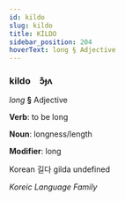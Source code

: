 ```yaml
---
id: kildo
slug: kildo
title: KİLDO
sidebar_position: 204
hoverText: long § Adjective
---
```


### kildo&emsp;<span kind="abugida">ɔ͊ɟʌ</span>

*long* **§** Adjective

**Verb**: to be long

**Noun**: longness/length

**Modifier**: long

Korean 길다 gilda undefined

*Koreic Language Family*